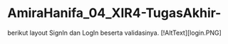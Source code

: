 # AmiraHanifa_04_XIR4-TugasAkhir-
berikut layout SignIn dan LogIn beserta validasinya.
[!AltText][login.PNG]
